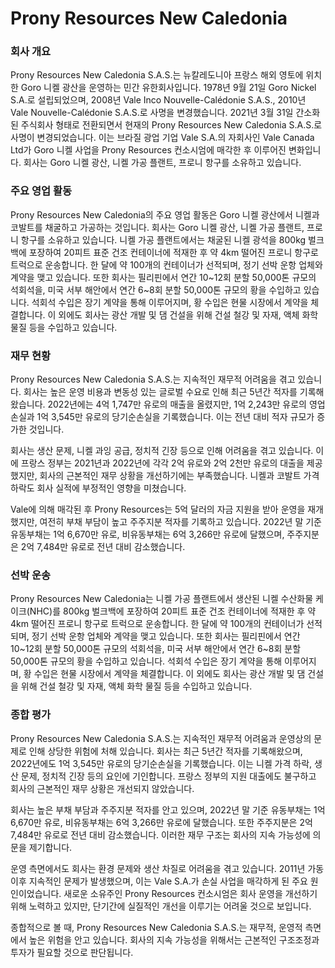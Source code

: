 # Prony Resources New Caledonia 

### 회사 개요

Prony Resources New Caledonia S.A.S.는 뉴칼레도니아 프랑스 해외 영토에 위치한 Goro 니켈 광산을 운영하는 민간 유한회사입니다. 1978년 9월 21일 Goro Nickel S.A.로 설립되었으며, 2008년 Vale Inco Nouvelle-Calédonie S.A.S., 2010년 Vale Nouvelle-Calédonie S.A.S.로 사명을 변경했습니다. 2021년 3월 31일 간소화된 주식회사 형태로 전환되면서 현재의 Prony Resources New Caledonia S.A.S.로 사명이 변경되었습니다. 이는 브라질 광업 기업 Vale S.A.의 자회사인 Vale Canada Ltd가 Goro 니켈 사업을 Prony Resources 컨소시엄에 매각한 후 이루어진 변화입니다. 회사는 Goro 니켈 광산, 니켈 가공 플랜트, 프로니 항구를 소유하고 있습니다.

### 주요 영업 활동

Prony Resources New Caledonia의 주요 영업 활동은 Goro 니켈 광산에서 니켈과 코발트를 채굴하고 가공하는 것입니다. 회사는 Goro 니켈 광산, 니켈 가공 플랜트, 프로니 항구를 소유하고 있습니다. 니켈 가공 플랜트에서는 채굴된 니켈 광석을 800kg 벌크백에 포장하여 20피트 표준 건조 컨테이너에 적재한 후 약 4km 떨어진 프로니 항구로 트럭으로 운송합니다. 한 달에 약 100개의 컨테이너가 선적되며, 정기 선박 운항 업체와 계약을 맺고 있습니다. 또한 회사는 필리핀에서 연간 10~12회 분할 50,000톤 규모의 석회석을, 미국 서부 해안에서 연간 6~8회 분할 50,000톤 규모의 황을 수입하고 있습니다. 석회석 수입은 장기 계약을 통해 이루어지며, 황 수입은 현물 시장에서 계약을 체결합니다. 이 외에도 회사는 광산 개발 및 댐 건설을 위해 건설 철강 및 자재, 액체 화학 물질 등을 수입하고 있습니다.

### 재무 현황

Prony Resources New Caledonia S.A.S.는 지속적인 재무적 어려움을 겪고 있습니다. 회사는 높은 운영 비용과 변동성 있는 글로벌 수요로 인해 최근 5년간 적자를 기록해왔습니다. 2022년에는 4억 1,747만 유로의 매출을 올렸지만, 1억 2,243만 유로의 영업손실과 1억 3,545만 유로의 당기순손실을 기록했습니다. 이는 전년 대비 적자 규모가 증가한 것입니다.

회사는 생산 문제, 니켈 과잉 공급, 정치적 긴장 등으로 인해 어려움을 겪고 있습니다. 이에 프랑스 정부는 2021년과 2022년에 각각 2억 유로와 2억 2천만 유로의 대출을 제공했지만, 회사의 근본적인 재무 상황을 개선하기에는 부족했습니다. 니켈과 코발트 가격 하락도 회사 실적에 부정적인 영향을 미쳤습니다.

Vale에 의해 매각된 후 Prony Resources는 5억 달러의 자금 지원을 받아 운영을 재개했지만, 여전히 부채 부담이 높고 주주지분 적자를 기록하고 있습니다. 2022년 말 기준 유동부채는 1억 6,670만 유로, 비유동부채는 6억 3,266만 유로에 달했으며, 주주지분은 2억 7,484만 유로로 전년 대비 감소했습니다.

### 선박 운송

Prony Resources New Caledonia는 니켈 가공 플랜트에서 생산된 니켈 수산화물 케이크(NHC)를 800kg 벌크백에 포장하여 20피트 표준 건조 컨테이너에 적재한 후 약 4km 떨어진 프로니 항구로 트럭으로 운송합니다. 한 달에 약 100개의 컨테이너가 선적되며, 정기 선박 운항 업체와 계약을 맺고 있습니다. 또한 회사는 필리핀에서 연간 10~12회 분할 50,000톤 규모의 석회석을, 미국 서부 해안에서 연간 6~8회 분할 50,000톤 규모의 황을 수입하고 있습니다. 석회석 수입은 장기 계약을 통해 이루어지며, 황 수입은 현물 시장에서 계약을 체결합니다. 이 외에도 회사는 광산 개발 및 댐 건설을 위해 건설 철강 및 자재, 액체 화학 물질 등을 수입하고 있습니다.

### 종합 평가

Prony Resources New Caledonia S.A.S.는 지속적인 재무적 어려움과 운영상의 문제로 인해 상당한 위험에 처해 있습니다. 회사는 최근 5년간 적자를 기록해왔으며, 2022년에도 1억 3,545만 유로의 당기순손실을 기록했습니다. 이는 니켈 가격 하락, 생산 문제, 정치적 긴장 등의 요인에 기인합니다. 프랑스 정부의 지원 대출에도 불구하고 회사의 근본적인 재무 상황은 개선되지 않았습니다.

회사는 높은 부채 부담과 주주지분 적자를 안고 있으며, 2022년 말 기준 유동부채는 1억 6,670만 유로, 비유동부채는 6억 3,266만 유로에 달했습니다. 또한 주주지분은 2억 7,484만 유로로 전년 대비 감소했습니다. 이러한 재무 구조는 회사의 지속 가능성에 의문을 제기합니다.

운영 측면에서도 회사는 환경 문제와 생산 차질로 어려움을 겪고 있습니다. 2011년 가동 이후 지속적인 문제가 발생했으며, 이는 Vale S.A.가 손실 사업을 매각하게 된 주요 원인이었습니다. 새로운 소유주인 Prony Resources 컨소시엄은 회사 운영을 개선하기 위해 노력하고 있지만, 단기간에 실질적인 개선을 이루기는 어려울 것으로 보입니다.

종합적으로 볼 때, Prony Resources New Caledonia S.A.S.는 재무적, 운영적 측면에서 높은 위험을 안고 있습니다. 회사의 지속 가능성을 위해서는 근본적인 구조조정과 투자가 필요할 것으로 판단됩니다.

